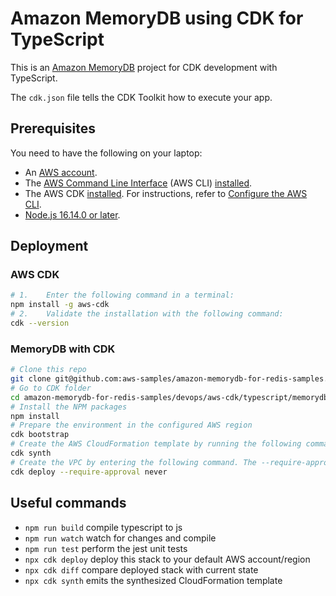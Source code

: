# Amazon MemoryDB using CDK for TypeScript

This is an [Amazon MemoryDB](https://aws.amazon.com/memorydb/) project for CDK development with TypeScript.

The `cdk.json` file tells the CDK Toolkit how to execute your app.

## Prerequisites
You need to have the following on your laptop:

- An [AWS account](https://console.aws.amazon.com/console/home?nc2=h_ct&src=header-signin).
- The [AWS Command Line Interface](http://aws.amazon.com/cli) (AWS CLI) [installed](https://docs.aws.amazon.com/cli/latest/userguide/getting-started-install.html).
- The AWS CDK [installed](https://github.com/aws/aws-cdk). For instructions, refer to [Configure the AWS CLI](https://docs.aws.amazon.com/cli/latest/userguide/cli-chap-configure.html). 
- [Node.js 16.14.0 or later](https://nodejs.org/en).

## Deployment

### AWS CDK
```bash
# 1.	Enter the following command in a terminal:
npm install -g aws-cdk
# 2.	Validate the installation with the following command:
cdk --version
```

### MemoryDB with CDK
```bash
# Clone this repo
git clone git@github.com:aws-samples/amazon-memorydb-for-redis-samples.git
# Go to CDK folder
cd amazon-memorydb-for-redis-samples/devops/aws-cdk/typescript/memorydb-cdk-ts-tls
# Install the NPM packages
npm install
# Prepare the environment in the configured AWS region
cdk bootstrap
# Create the AWS CloudFormation template by running the following command
cdk synth
# Create the VPC by entering the following command. The --require-approval option bypasses the prompt for approval
cdk deploy --require-approval never
```

## Useful commands

* `npm run build`   compile typescript to js
* `npm run watch`   watch for changes and compile
* `npm run test`    perform the jest unit tests
* `npx cdk deploy`  deploy this stack to your default AWS account/region
* `npx cdk diff`    compare deployed stack with current state
* `npx cdk synth`   emits the synthesized CloudFormation template
